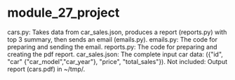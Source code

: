 # module_27_project
cars.py: Takes data from car_sales.json, produces a report (reports.py) with top 3 summary, then sends an email (emails.py).
emails.py: The code for preparing and sending the email.
reports.py: The code for preparing and creating the pdf report.
car_sales.json: The complete input car data: 
    ({"id",
    "car"
        {"car_model","car_year"},
    "price",
    "total_sales"}).
Not included: Output report (cars.pdf) in ~/tmp/.